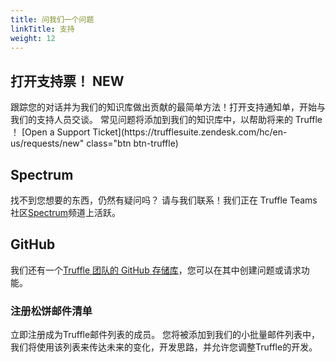 ```yaml
---
title: 问我们一个问题
linkTitle: 支持
weight: 12
---
```


<div class="row">
  <div class="col">
    <div class="card mt-3">
      <div class="card-body card-zendesk">
        <h2 class="mt-0">打开支持票！ <span class="badge badge-pill badge-success">NEW</span></h2>
        <p>跟踪您的对话并为我们的知识库做出贡献的最简单方法！打开支持通知单，开始与我们的支持人员交谈。 常见问题将添加到我们的知识库中，以帮助将来的 Truffle ！
        [Open a Support Ticket](https://trufflesuite.zendesk.com/hc/en-us/requests/new" class="btn btn-truffle)
      </div>
    </div>
  </div>
</div>

## Spectrum

找不到您想要的东西，仍然有疑问吗？ 请与我们联系！我们正在 Truffle Teams 社区[Spectrum](https://spectrum.chat/trufflesuite/truffle-teams)频道上活跃。

## GitHub

我们还有一个[Truffle 团队的 GitHub 存储库](https://github.com/trufflesuite/truffle-teams)，您可以在其中创建问题或请求功能。

<div class="row justify-content-center text-center mt-4">
  <div class="col">
    <div class="bd-dark-cream pt-4 pb-4 pl-5 pr-5 hs-form-inline hs-form-docs">
      <h3>注册松饼邮件清单</h3>
      <p>立即注册成为Truffle邮件列表的成员。 您将被添加到我们的小批量邮件列表中，我们将使用该列表来传达未来的变化，开发思路，并允许您调整Truffle的开发。
      <!--[if lte IE 8]>
        <script charset="utf-8" type="text/javascript" src="//js.hsforms.net/forms/v2-legacy.js"></script>
      <![endif]-->
      <script charset="utf-8" type="text/javascript" src="//js.hsforms.net/forms/v2.js"></script>
      <script>
        hbspt.forms.create({
          portalId: "4795067",
          formId: "d18995c8-32bb-4b2d-bde9-3f49fb3d2837"
        });
      </script>
    </div>
  </div>
</div>
